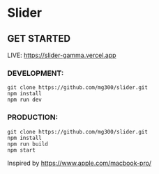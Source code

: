 # Slider

## GET STARTED


LIVE: https://slider-gamma.vercel.app
### DEVELOPMENT:
```
git clone https://github.com/mg300/slider.git
npm install
npm run dev
```
### PRODUCTION:
```
git clone https://github.com/mg300/slider.git
npm install
npm run build
npm start
```


Inspired by https://www.apple.com/macbook-pro/
